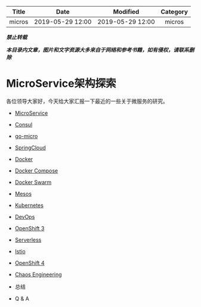 | Title                | Date             | Modified         | Category          |
|:--------------------:|:----------------:|:----------------:|:-----------------:|
| micros              | 2019-05-29 12:00 | 2019-05-29 12:00 | micros            |






***禁止转载***

***本目录内文章，图片和文字资源大多来自于网络和参考书籍，如有侵权，请联系删除***




# MicroService架构探索


各位领导大家好，今天给大家汇报一下最近的一些关于微服务的研究。


- [MicroService](./microservice.md)
- [Consul](./consul.md)
- [go-micro](./go-micro.md)
- [SpringCloud](./spring-cloud.md)
- [Docker](./docker.md)
- [Docker Compose](./docker-compose.md)
- [Docker Swarm](./docker-swarm.md)
- [Mesos](./mesos.md)
- [Kubernetes](./k8s.md)
- [DevOps](./devops.md)
- [OpenShift 3](./openshift-3.md)
- [Serverless](./serverless.md)
- [Istio](./istio.md)
- [OpenShift 4](./openshift-4.md)
- [Chaos Engineering](./chaos-engineering.md)



- 总结




- Q & A

